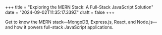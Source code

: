 +++
title = "Exploring the MERN Stack: A Full-Stack JavaScript Solution"
date = "2024-09-02T11:35:17.339Z"
draft = false
+++

  Get to know the MERN stack—MongoDB, Express.js, React, and Node.js—and how it powers full-stack JavaScript applications.
        